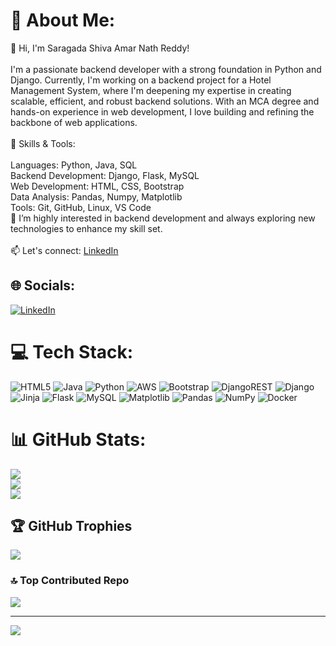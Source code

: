 # 💫 About Me:
👋 Hi, I'm Saragada Shiva Amar Nath Reddy!<br><br>I'm a passionate backend developer with a strong foundation in Python and Django. Currently, I'm working on a backend project for a Hotel Management System, where I'm deepening my expertise in creating scalable, efficient, and robust backend solutions. With an MCA degree and hands-on experience in web development, I love building and refining the backbone of web applications.<br><br>🔧 Skills & Tools:<br><br>Languages: Python, Java, SQL<br>Backend Development: Django, Flask, MySQL<br>Web Development: HTML, CSS, Bootstrap<br>Data Analysis: Pandas, Numpy, Matplotlib<br>Tools: Git, GitHub, Linux, VS Code<br>🌱 I’m highly interested in backend development and always exploring new technologies to enhance my skill set.<br><br>📫 Let's connect: [LinkedIn](https://www.linkedin.com/in/amar-nath9)<br>


## 🌐 Socials:
[![LinkedIn](https://img.shields.io/badge/LinkedIn-%230077B5.svg?logo=linkedin&logoColor=white)](https://linkedin.com/in/amar-nath9) 

# 💻 Tech Stack:
![HTML5](https://img.shields.io/badge/html5-%23E34F26.svg?style=for-the-badge&logo=html5&logoColor=white) ![Java](https://img.shields.io/badge/java-%23ED8B00.svg?style=for-the-badge&logo=openjdk&logoColor=white) ![Python](https://img.shields.io/badge/python-3670A0?style=for-the-badge&logo=python&logoColor=ffdd54) ![AWS](https://img.shields.io/badge/AWS-%23FF9900.svg?style=for-the-badge&logo=amazon-aws&logoColor=white) ![Bootstrap](https://img.shields.io/badge/bootstrap-%238511FA.svg?style=for-the-badge&logo=bootstrap&logoColor=white) ![DjangoREST](https://img.shields.io/badge/DJANGO-REST-ff1709?style=for-the-badge&logo=django&logoColor=white&color=ff1709&labelColor=gray) ![Django](https://img.shields.io/badge/django-%23092E20.svg?style=for-the-badge&logo=django&logoColor=white) ![Jinja](https://img.shields.io/badge/jinja-white.svg?style=for-the-badge&logo=jinja&logoColor=black) ![Flask](https://img.shields.io/badge/flask-%23000.svg?style=for-the-badge&logo=flask&logoColor=white) ![MySQL](https://img.shields.io/badge/mysql-4479A1.svg?style=for-the-badge&logo=mysql&logoColor=white) ![Matplotlib](https://img.shields.io/badge/Matplotlib-%23ffffff.svg?style=for-the-badge&logo=Matplotlib&logoColor=black) ![Pandas](https://img.shields.io/badge/pandas-%23150458.svg?style=for-the-badge&logo=pandas&logoColor=white) ![NumPy](https://img.shields.io/badge/numpy-%23013243.svg?style=for-the-badge&logo=numpy&logoColor=white) ![Docker](https://img.shields.io/badge/docker-%230db7ed.svg?style=for-the-badge&logo=docker&logoColor=white)
# 📊 GitHub Stats:
![](https://github-readme-stats.vercel.app/api?username=Amar-Nath9&theme=dark&hide_border=false&include_all_commits=false&count_private=false)<br/>
![](https://github-readme-streak-stats.herokuapp.com/?user=Amar-Nath9&theme=dark&hide_border=false)<br/>
![](https://github-readme-stats.vercel.app/api/top-langs/?username=Amar-Nath9&theme=dark&hide_border=false&include_all_commits=false&count_private=false&layout=compact)

## 🏆 GitHub Trophies
![](https://github-profile-trophy.vercel.app/?username=Amar-Nath9&theme=tokyonight&no-frame=false&no-bg=false&margin-w=4)

### 🔝 Top Contributed Repo
![](https://github-contributor-stats.vercel.app/api?username=Amar-Nath9&limit=5&theme=transparent&combine_all_yearly_contributions=true)

---
[![](https://visitcount.itsvg.in/api?id=Amar-Nath9&icon=6&color=6)](https://visitcount.itsvg.in)

<!-- Proudly created with GPRM ( https://gprm.itsvg.in ) -->
